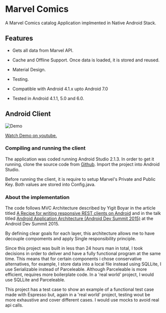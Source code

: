 # Marvel Comics

A Marvel Comics catalog Application implmented in Native Android Stack.

## Features

* Gets all data from Marvel API.

* Cache and Offline Support. Once data is loaded, it is stored and reused. 

* Material Design.

* Testing.

* Compatible with Android 4.1.x upto Android 7.0

* Tested in Android 4.1.1, 5.0 and 6.0.


## Android Client

![Demo](https://media.giphy.com/media/jggR5vycyfmiA/giphy.gif)

[Watch Demo on youtube.](https://youtu.be/Y2nDMBhNwSw)

### Compiling and running the client

The application was coded running Android Studio 2.1.3. In order to get it running, clone the source code from [Github](https://github.com/robertoallende/MarvelComics). Import the project into Android Studio. 

Before running the client, it is require to setup Marvel's Private and Public Key. Both values are stored into Config.java.

### About the implementation

The code follows MVC Architecture described by Yigit Boyar in the article titled  [A Recipe for writing responsive REST clients on Android](www.birbit.com/a-recipe-for-writing-responsive-rest-clients-on-android/) and in the talk titled [Android Application Architecture (Android Dev Summit 2015)](https://www.youtube.com/watch?v=BlkJzgjzL0c) at the Android Dev Summit 2015.

By defining clear goals for each layer, this architecture allows me to have decouple compoments and apply Single responsibility principle. 

Since this project was built in less than 24 hours man in total, I took decisions in order to deliver and have a fully functional program at the same time. This means that for certain components i chose conservative alternatives, for example, I store data into a local file instead using SQLLite, I use Serializable instead of Parceleable. Although Parceleable is more efficient, requires more boilerplate code. In a 'real world' project, I would use SQLLite and Parceleable.

This project has a test case to show an example of a functional test case made with Espresso but, again in a 'real world' project, testing wout be more exhaustive and cover different cases. I would use mocks to avoid real api calls. 


